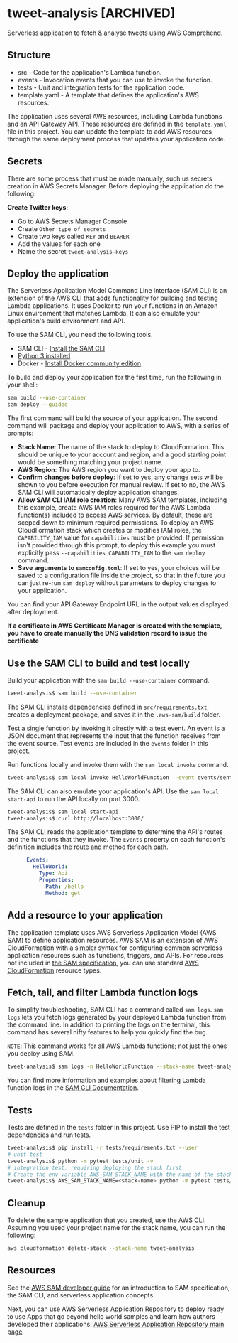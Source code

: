 # tweet-analysis [ARCHIVED]
Serverless application to fetch & analyse tweets using AWS Comprehend.

## Structure

- src - Code for the application's Lambda function.
- events - Invocation events that you can use to invoke the function.
- tests - Unit and integration tests for the application code. 
- template.yaml - A template that defines the application's AWS resources.

The application uses several AWS resources, including Lambda functions and an API Gateway API. 
These resources are defined in the `template.yaml` file in this project. You can update the template to add AWS 
resources through the same deployment process that updates your application code.

## Secrets
There are some process that must be made manually, such us secrets creation in AWS Secrets Manager. Before deploying
the application do the following: 

**Create Twitter keys**:   
- Go to AWS Secrets Manager Console
- Create `Other type of secrets`
- Create two keys called `KEY` and `BEARER`
- Add the values for each one
- Name the secret `tweet-analysis-keys`

## Deploy the application

The Serverless Application Model Command Line Interface (SAM CLI) is an extension of the AWS CLI that adds functionality
for building and testing Lambda applications. It uses Docker to run your functions in an Amazon Linux environment that 
matches Lambda. It can also emulate your application's build environment and API.

To use the SAM CLI, you need the following tools.

* SAM CLI - 
[Install the SAM CLI](https://docs.aws.amazon.com/serverless-application-model/latest/developerguide/serverless-sam-cli-install.html)
* [Python 3 installed](https://www.python.org/downloads/)
* Docker - [Install Docker community edition](https://hub.docker.com/search/?type=edition&offering=community)

To build and deploy your application for the first time, run the following in your shell:

```bash
sam build --use-container
sam deploy --guided
```

The first command will build the source of your application. The second command will package and deploy your application
to AWS, with a series of prompts:

* **Stack Name**: The name of the stack to deploy to CloudFormation. This should be unique to your account and region, 
and a good starting point would be something matching your project name.
* **AWS Region**: The AWS region you want to deploy your app to.
* **Confirm changes before deploy**: If set to yes, any change sets will be shown to you before execution for manual 
review. If set to no, the AWS SAM CLI will automatically deploy application changes.
* **Allow SAM CLI IAM role creation**: Many AWS SAM templates, including this example, create AWS IAM roles required 
for the AWS Lambda function(s) included to access AWS services. By default, these are scoped down to minimum required 
permissions. To deploy an AWS CloudFormation stack which creates or modifies IAM roles, the `CAPABILITY_IAM` value for 
`capabilities` must be provided. If permission isn't provided through this prompt, to deploy this example you must 
explicitly pass `--capabilities CAPABILITY_IAM` to the `sam deploy` command.
* **Save arguments to `samconfig.toml`**: If set to yes, your choices will be saved to a configuration file inside the 
project, so that in the future you can just re-run `sam deploy` without parameters to deploy changes to your application.

You can find your API Gateway Endpoint URL in the output values displayed after deployment.

**If a certificate in AWS Certificate Manager is created with the template, you have to create manually the DNS 
validation record to issue the certificate**

## Use the SAM CLI to build and test locally

Build your application with the `sam build --use-container` command.

```bash
tweet-analysis$ sam build --use-container
```

The SAM CLI installs dependencies defined in `src/requirements.txt`, creates a deployment package, and saves it in the 
`.aws-sam/build` folder.

Test a single function by invoking it directly with a test event. An event is a JSON document that represents the input
that the function receives from the event source. Test events are included in the `events` folder in this project.

Run functions locally and invoke them with the `sam local invoke` command.

```bash
tweet-analysis$ sam local invoke HelloWorldFunction --event events/sentiment_event.json
```

The SAM CLI can also emulate your application's API. Use the `sam local start-api` to run the API locally on port 3000.

```bash
tweet-analysis$ sam local start-api
tweet-analysis$ curl http://localhost:3000/
```

The SAM CLI reads the application template to determine the API's routes and the functions that they invoke. The 
`Events` property on each function's definition includes the route and method for each path.

```yaml
      Events:
        HelloWorld:
          Type: Api
          Properties:
            Path: /hello
            Method: get
```

## Add a resource to your application
The application template uses AWS Serverless Application Model (AWS SAM) to define application resources. AWS SAM is an 
extension of AWS CloudFormation with a simpler syntax for configuring common serverless application resources such as 
functions, triggers, and APIs. For resources not included in 
[the SAM specification](https://github.com/awslabs/serverless-application-model/blob/master/versions/2016-10-31.md), 
you can use standard 
[AWS CloudFormation](https://docs.aws.amazon.com/AWSCloudFormation/latest/UserGuide/aws-template-resource-type-ref.html) 
resource types.

## Fetch, tail, and filter Lambda function logs

To simplify troubleshooting, SAM CLI has a command called `sam logs`. `sam logs` lets you fetch logs generated by your 
deployed Lambda function from the command line. In addition to printing the logs on the terminal, this command has 
several nifty features to help you quickly find the bug.

`NOTE`: This command works for all AWS Lambda functions; not just the ones you deploy using SAM.

```bash
tweet-analysis$ sam logs -n HelloWorldFunction --stack-name tweet-analysis --tail
```

You can find more information and examples about filtering Lambda function logs in the 
[SAM CLI Documentation](https://docs.aws.amazon.com/serverless-application-model/latest/developerguide/serverless-sam-cli-logging.html).

## Tests

Tests are defined in the `tests` folder in this project. Use PIP to install the test dependencies and run tests.

```bash
tweet-analysis$ pip install -r tests/requirements.txt --user
# unit test
tweet-analysis$ python -m pytest tests/unit -v
# integration test, requiring deploying the stack first.
# Create the env variable AWS_SAM_STACK_NAME with the name of the stack we are testing
tweet-analysis$ AWS_SAM_STACK_NAME=<stack-name> python -m pytest tests/integration -v
```

## Cleanup

To delete the sample application that you created, use the AWS CLI. Assuming you used your project name for the stack 
name, you can run the following:

```bash
aws cloudformation delete-stack --stack-name tweet-analysis
```

## Resources

See the [AWS SAM developer guide](https://docs.aws.amazon.com/serverless-application-model/latest/developerguide/what-is-sam.html) 
for an introduction to SAM specification, the SAM CLI, and serverless application concepts.

Next, you can use AWS Serverless Application Repository to deploy ready to use Apps that go beyond hello world samples 
and learn how authors developed their applications: 
[AWS Serverless Application Repository main page](https://aws.amazon.com/serverless/serverlessrepo/)
